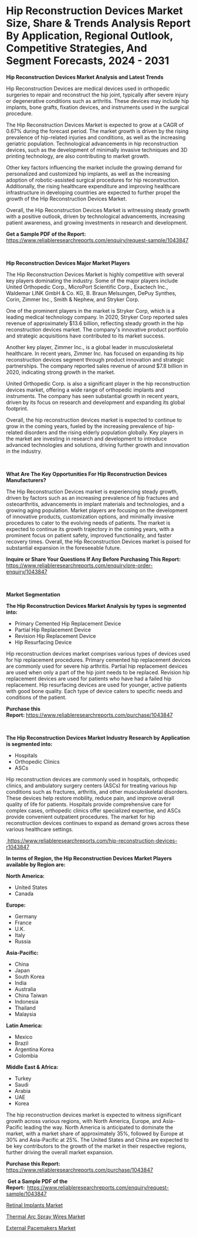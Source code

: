 <p><h1>Hip Reconstruction Devices Market Size, Share & Trends Analysis Report By Application, Regional Outlook, Competitive Strategies, And Segment Forecasts, 2024 - 2031</h1></p><p><strong>Hip Reconstruction Devices Market Analysis and Latest Trends</strong></p>
<p><p>Hip Reconstruction Devices are medical devices used in orthopedic surgeries to repair and reconstruct the hip joint, typically after severe injury or degenerative conditions such as arthritis. These devices may include hip implants, bone grafts, fixation devices, and instruments used in the surgical procedure.</p><p>The Hip Reconstruction Devices Market is expected to grow at a CAGR of 0.67% during the forecast period. The market growth is driven by the rising prevalence of hip-related injuries and conditions, as well as the increasing geriatric population. Technological advancements in hip reconstruction devices, such as the development of minimally invasive techniques and 3D printing technology, are also contributing to market growth.</p><p>Other key factors influencing the market include the growing demand for personalized and customized hip implants, as well as the increasing adoption of robotic-assisted surgical procedures for hip reconstruction. Additionally, the rising healthcare expenditure and improving healthcare infrastructure in developing countries are expected to further propel the growth of the Hip Reconstruction Devices Market.</p><p>Overall, the Hip Reconstruction Devices Market is witnessing steady growth with a positive outlook, driven by technological advancements, increasing patient awareness, and growing investments in research and development.</p></p>
<p><strong>Get a Sample PDF of the Report:&nbsp;</strong> <a href="https://www.reliableresearchreports.com/enquiry/request-sample/1043847">https://www.reliableresearchreports.com/enquiry/request-sample/1043847</a></p>
<p>&nbsp;</p>
<p><strong>Hip Reconstruction Devices Major Market Players</strong></p>
<p><p>The Hip Reconstruction Devices Market is highly competitive with several key players dominating the industry. Some of the major players include United Orthopedic Corp., MicroPort Scientific Corp., Exactech Inc., Waldemar LINK GmbH & Co. KG, B. Braun Melsungen, DePuy Synthes, Corin, Zimmer Inc., Smith & Nephew, and Stryker Corp.</p><p>One of the prominent players in the market is Stryker Corp, which is a leading medical technology company. In 2020, Stryker Corp reported sales revenue of approximately $13.6 billion, reflecting steady growth in the hip reconstruction devices market. The company's innovative product portfolio and strategic acquisitions have contributed to its market success.</p><p>Another key player, Zimmer Inc., is a global leader in musculoskeletal healthcare. In recent years, Zimmer Inc. has focused on expanding its hip reconstruction devices segment through product innovation and strategic partnerships. The company reported sales revenue of around $7.8 billion in 2020, indicating strong growth in the market.</p><p>United Orthopedic Corp. is also a significant player in the hip reconstruction devices market, offering a wide range of orthopedic implants and instruments. The company has seen substantial growth in recent years, driven by its focus on research and development and expanding its global footprint.</p><p>Overall, the hip reconstruction devices market is expected to continue to grow in the coming years, fueled by the increasing prevalence of hip-related disorders and the rising elderly population globally. Key players in the market are investing in research and development to introduce advanced technologies and solutions, driving further growth and innovation in the industry.</p></p>
<p>&nbsp;</p>
<p><strong>What Are The Key Opportunities For Hip Reconstruction Devices Manufacturers?</strong></p>
<p><p>The Hip Reconstruction Devices market is experiencing steady growth, driven by factors such as an increasing prevalence of hip fractures and osteoarthritis, advancements in implant materials and technologies, and a growing aging population. Market players are focusing on the development of innovative products, customization options, and minimally invasive procedures to cater to the evolving needs of patients. The market is expected to continue its growth trajectory in the coming years, with a prominent focus on patient safety, improved functionality, and faster recovery times. Overall, the Hip Reconstruction Devices market is poised for substantial expansion in the foreseeable future.</p></p>
<p><strong>Inquire or Share Your Questions If Any Before Purchasing This Report:</strong> <a href="https://www.reliableresearchreports.com/enquiry/pre-order-enquiry/1043847">https://www.reliableresearchreports.com/enquiry/pre-order-enquiry/1043847</a></p>
<p>&nbsp;</p>
<p><strong>Market Segmentation</strong></p>
<p><strong>The Hip Reconstruction Devices Market Analysis by types is segmented into:</strong></p>
<p><ul><li>Primary Cemented Hip Replacement Device</li><li>Partial Hip Replacement Device</li><li>Revision Hip Replacement Device</li><li>Hip Resurfacing Device</li></ul></p>
<p><p>Hip reconstruction devices market comprises various types of devices used for hip replacement procedures. Primary cemented hip replacement devices are commonly used for severe hip arthritis. Partial hip replacement devices are used when only a part of the hip joint needs to be replaced. Revision hip replacement devices are used for patients who have had a failed hip replacement. Hip resurfacing devices are used for younger, active patients with good bone quality. Each type of device caters to specific needs and conditions of the patient.</p></p>
<p><strong>Purchase this Report:&nbsp;</strong><a href="https://www.reliableresearchreports.com/purchase/1043847">https://www.reliableresearchreports.com/purchase/1043847</a></p>
<p>&nbsp;</p>
<p><strong>The Hip Reconstruction Devices Market Industry Research by Application is segmented into:</strong></p>
<p><ul><li>Hospitals</li><li>Orthopedic Clinics</li><li>ASCs</li></ul></p>
<p><p>Hip reconstruction devices are commonly used in hospitals, orthopedic clinics, and ambulatory surgery centers (ASCs) for treating various hip conditions such as fractures, arthritis, and other musculoskeletal disorders. These devices help restore mobility, reduce pain, and improve overall quality of life for patients. Hospitals provide comprehensive care for complex cases, orthopedic clinics offer specialized expertise, and ASCs provide convenient outpatient procedures. The market for hip reconstruction devices continues to expand as demand grows across these various healthcare settings.</p></p>
<p><a href="https://www.reliableresearchreports.com/hip-reconstruction-devices-r1043847">&nbsp;https://www.reliableresearchreports.com/hip-reconstruction-devices-r1043847</a></p>
<p><strong>In terms of Region, the Hip Reconstruction Devices Market Players available by Region are:</strong></p>
<p>
    <p> <strong> North America: </strong>
        <ul>
            <li>United States</li>
            <li>Canada</li>
        </ul>
        </p> 
    <p> <strong> Europe: </strong>
        <ul>
            <li>Germany</li>
            <li>France</li>
            <li>U.K.</li>
            <li>Italy</li>
            <li>Russia</li>
        </ul>
        </p> 
    <p> <strong> Asia-Pacific: </strong>
        <ul>
            <li>China</li>
            <li>Japan</li>
            <li>South Korea</li>
            <li>India</li>
            <li>Australia</li>
            <li>China Taiwan</li>
            <li>Indonesia</li>
            <li>Thailand</li>
            <li>Malaysia</li>
        </ul>
        </p> 
    <p> <strong> Latin America: </strong>
        <ul>
            <li>Mexico</li>
            <li>Brazil</li>
            <li>Argentina Korea</li>
            <li>Colombia</li>
        </ul>
        </p> 
    <p> <strong> Middle East & Africa: </strong>
        <ul>
            <li>Turkey</li>
            <li>Saudi</li>
            <li>Arabia</li>
            <li>UAE</li>
            <li>Korea</li>
        </ul>
    </p>
    </p>
<p><p>The hip reconstruction devices market is expected to witness significant growth across various regions, with North America, Europe, and Asia-Pacific leading the way. North America is anticipated to dominate the market, with a market share of approximately 35%, followed by Europe at 30% and Asia-Pacific at 25%. The United States and China are expected to be key contributors to the growth of the market in their respective regions, further driving the overall market expansion.</p></p>
<p><strong>Purchase this Report: </strong><a href="https://www.reliableresearchreports.com/purchase/1043847">https://www.reliableresearchreports.com/purchase/1043847</a></p>
<p>&nbsp;<strong>Get a Sample PDF of the Report:&nbsp;&nbsp;</strong><a href="https://www.reliableresearchreports.com/enquiry/request-sample/1043847">https://www.reliableresearchreports.com/enquiry/request-sample/1043847</a></p>
<p><strong></strong></p>
<p><p><a href="https://github.com/guneycigdem35/Market-Research-Report-List-3/blob/main/retinal-implants-market.md">Retinal Implants Market</a></p><p><a href="https://issuu.com/reportprime-2/docs/thermal-arc-spray-wires-market-size-2030.pptx">Thermal Arc Spray Wires Market</a></p><p><a href="https://github.com/biheemgalvinlouises6hokrh3h/Market-Research-Report-List-2/blob/main/external-pacemakers-market.md">External Pacemakers Market</a></p></p>